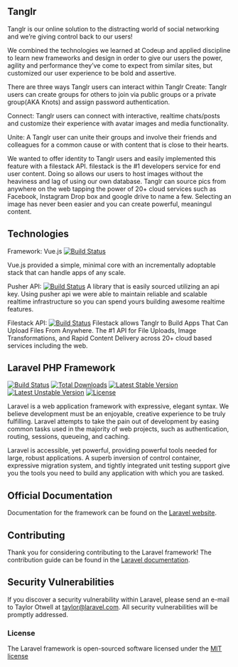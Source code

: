 ## Tanglr

Tanglr is our online solution to the distracting world of social networking and we’re giving control back to our users!  

We combined the technologies we learned at Codeup  and applied discipline to learn new frameworks and design in order to give our users the power,  agility and performance they’ve come to expect from similar sites, but customized our user experience to be bold and assertive. 

There are three ways Tanglr users can interact within Tanglr
Create: 
	Tanglr users can create groups for others to join via public groups or a private group(AKA Knots) and assign password authentication.

Connect:
	Tanglr users can connect with interactive, realtime chats/posts and customize their experience with avatar images and media functionality. 


Unite: 
	A Tanglr user can unite their groups and involve their friends and colleagues for a common cause or with content that is close to their hearts. 

We wanted to offer identity to Tanglr users and easily implemented this feature with a filestack API.  filestack is the #1 developers service for end user content. Doing so allows our users to host images without the heaviness and lag of using our own database. Tanglr can source pics from anywhere on the web tapping the power of 20+  cloud services such as Facebook, Instagram Drop box and google drive to name a few.  Selecting an image has never been easier and you can create powerful, meaningul content.

## Technologies
Framework: Vue.js
[![Build Status](https://vuejs.org/images/logo.png)](https://vuejs.org)
	
Vue.js provided a simple, minimal core with an incrementally adoptable stack that can handle apps of any scale.  

Pusher API:
[![Build Status](https://pusher.com/assets/pages/press/logo_ref_2016-be36b518ecf1fa1520dfd987f396642e9dbace83a54f4ef5d04b431a4bb382fd.jpg)](https://pusher.com)
A library that is easily sourced utilizing an api key. Using pusher api we were able to maintain reliable and scalable realtime infrastructure so you can spend yours building awesome realtime features.

Filestack API: 
[![Build Status](https://snipcartweb-10f3.kxcdn.com/media/9777/snipcart-filestack-ecommerce-site-faster-less-code.png)](https://filestack.com)
Filestack allows Tanglr to Build Apps That Can Upload Files From Anywhere.  The #1 API for File Uploads, Image Transformations, and Rapid Content Delivery across 20+ cloud based services including the web. 






## Laravel PHP Framework

[![Build Status](https://travis-ci.org/laravel/framework.svg)](https://travis-ci.org/laravel/framework)
[![Total Downloads](https://poser.pugx.org/laravel/framework/d/total.svg)](https://packagist.org/packages/laravel/framework)
[![Latest Stable Version](https://poser.pugx.org/laravel/framework/v/stable.svg)](https://packagist.org/packages/laravel/framework)
[![Latest Unstable Version](https://poser.pugx.org/laravel/framework/v/unstable.svg)](https://packagist.org/packages/laravel/framework)
[![License](https://poser.pugx.org/laravel/framework/license.svg)](https://packagist.org/packages/laravel/framework)

Laravel is a web application framework with expressive, elegant syntax. We believe development must be an enjoyable, creative experience to be truly fulfilling. Laravel attempts to take the pain out of development by easing common tasks used in the majority of web projects, such as authentication, routing, sessions, queueing, and caching.

Laravel is accessible, yet powerful, providing powerful tools needed for large, robust applications. A superb inversion of control container, expressive migration system, and tightly integrated unit testing support give you the tools you need to build any application with which you are tasked.

## Official Documentation

Documentation for the framework can be found on the [Laravel website](http://laravel.com/docs).

## Contributing

Thank you for considering contributing to the Laravel framework! The contribution guide can be found in the [Laravel documentation](http://laravel.com/docs/contributions).

## Security Vulnerabilities

If you discover a security vulnerability within Laravel, please send an e-mail to Taylor Otwell at taylor@laravel.com. All security vulnerabilities will be promptly addressed.

### License

The Laravel framework is open-sourced software licensed under the [MIT license](http://opensource.org/licenses/MIT)
